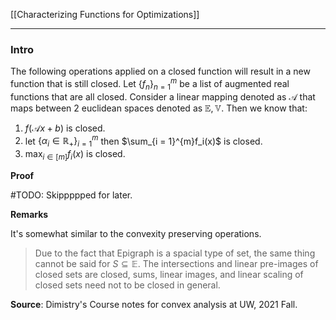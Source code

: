 [[Characterizing Functions for Optimizations]]

---
### **Intro**

The following operations applied on a closed function will result in a new function that is still closed. Let $\{f_n\}_{n = 1}^m$  be a list of augmented real functions that are all closed. Consider a linear mapping denoted as $\mathcal A$ that maps between 2 euclidean spaces denoted as $\mathbb E, \mathbb V$. Then we know that: 

1. $f(\mathcal Ax + b)$ is closed. 
2. let $\{\alpha_i\in \mathbb R_+\}_{i = 1}^m$ then $\sum_{i = 1}^{m}f_i(x)$ is closed. 
3. $\max_{i\in [m]}f_i(x)$ is closed. 


**Proof**

#TODO: Skippppped for later. 




**Remarks**

It's somewhat similar to the convexity preserving operations. 

> Due to the fact that Epigraph is a spacial type of set, the same thing cannot be said for $S\subseteq \mathbb E$. The intersections and linear pre-images of closed sets are closed, sums, linear images, and linear scaling of closed sets need not to be closed in general. 

**Source**: Dimistry's Course notes for convex analysis at UW, 2021 Fall.


